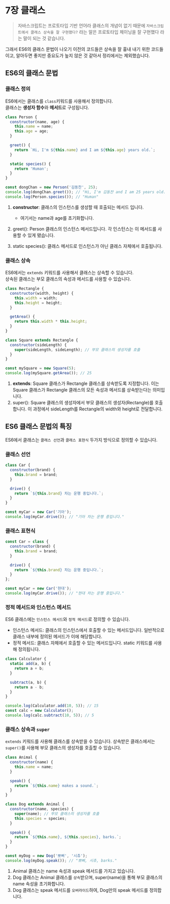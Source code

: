 # 7장 클래스

> 자바스크립트는 프로토타입 기반 언어라 클래스의 개념이 없기 때문에 `자바스크립트에서 클래스 상속을 잘 구현했다?` 라는 말은 프로토타입 체이닝을 잘 구현했다 라는 말이 되는 것 같습니다. <br/>

그래서 ES6의 클래스 문법이 나오기 이전의 코드들은 상속을 잘 흉내 내기 위한 코드들 이고, 알아두면 좋지만 중요도가 높지 않은 것 같아서 정리에서는 제외했습니다.

## ES6의 클래스 문법

### 클래스 정의
ES6에서는 클래스를 `class`키워드를 사용해서 정의합니다. <br/>
클래스는 **생성자 함수**와 **메서드**로 구성됩니다.

``` javascript
class Person {
  constructor(name, age) {
    this.name = name;
    this.age = age;
  }

  greet() {
    return `Hi, I'm ${this.name} and I am ${this.age} years old.`;
  }

  static species() {
    return 'Human';
  }
}

const dongChan = new Person('김동찬', 25);
console.log(dongChan.greet()); // "Hi, I'm 김동찬 and I am 25 years old."
console.log(Person.species()); // "Human"
```

1. **constructor**: 클래스의 인스턴스를 생성할 때 호출되는 메서드 입니다.
    - 여기서는 name과 age를 초기화합니다.

2. greet(): Person 클래스의 인스턴스 메서드입니다. 각 인스턴스는 이 메서드를 사용할 수 있게 됐습니다.
3. static species(): 클래스 메서드로 인스턴스가 아닌 클래스 자체에서 호출됩니다.

### 클래스 상속
ES6에서는 `extends` 키워드를 사용해서 클래스는 상속할 수 있습니다. <br/>
상속된 클래스는 부모 클래스의 속성과 메서드를 사용할 수 있습니다.

``` javascript
class Rectangle {
  constructor(width, height) {
    this.width = width;
    this.height = height;
  }

  getArea() {
    return this.width * this.height;
  }
}

class Square extends Rectangle {
  constructor(sideLength) {
    super(sideLength, sideLength); // 부모 클래스의 생성자를 호출
  }
}

const mySquare = new Square(5);
console.log(mySquare.getArea()); // 25
```
1. **extends**: Square 클래스가 Rectangle 클래스를 상속받도록 지정합니다. 이는 Square 클래스가 Rectangle 클래스의 모든 속성과 메서드를 상속받는다는 의미입니다.
2. super(): Square 클래스의 생성자에서 부모 클래스의 생성자(Rectangle)를 호출합니다. 이 과정에서 sideLength를 Rectangle의 width와 height로 전달합니다.



## ES6 클래스 문법의 특징

ES6에서 클래스는 `클래스 선언`과 `클래스 표현식` 두가지 방식으로 정의할 수 있습니다.

### 클래스 선언
``` javascript
class Car {
  constructor(brand) {
    this.brand = brand;
  }

  drive() {
    return `${this.brand} 차는 운행 중입니다.`;
  }
}

const myCar = new Car('기아');
console.log(myCar.drive()); // "기아 차는 운행 중입니다."
```

### 클래스 표현식
``` javascript
const Car = class {
  constructor(brand) {
    this.brand = brand;
  }

  drive() {
    return `${this.brand} 차는 운행 중입니다.`;
  }
};

const myCar = new Car('현대');
console.log(myCar.drive()); // "현대 차는 운행 중입니다."
```

### 정적 메서드와 인스턴스 메서드

ES6 클래스에는 `인스턴스 메서드`와 `정적 메서드`로 정의할 수 있습니다.
- 인스턴스 메서드: 클래스의 인스턴스에서 호출할 수 있는 메서드입니다. 일반적으로 클래스 내부에 정의된 메서드가 이에 해당합니다.
- 정적 메서드: 클래스 자체에서 호출할 수 있는 메서드입니다. static 키워드를 사용해 정의됩니다.

``` javascript
class Calculator {
  static add(a, b) {
    return a + b;
  }

  subtract(a, b) {
    return a - b;
  }
}

console.log(Calculator.add(10, 5)); // 15
const calc = new Calculator();
console.log(calc.subtract(10, 5)); // 5
```

### 클래스 상속과 `super`
`extends` 키워드를 사용해 클래스를 상속받을 수 있습니다. 상속받은 클래스에서는 `super()`를 사용해 부모 클래스의 생성자를 호출할 수 있습니다.

``` javascript
class Animal {
  constructor(name) {
    this.name = name;
  }

  speak() {
    return `${this.name} makes a sound.`;
  }
}

class Dog extends Animal {
  constructor(name, species) {
    super(name); // 부모 클래스의 생성자를 호출
    this.species = species;
  }

  speak() {
    return `${this.name}, ${this.species}, barks.`;
  }
}

const myDog = new Dog('뽀삐', '시츄');
console.log(myDog.speak()); // "뽀삐, 시츄, barks."
```

1. Animal 클래스는 name 속성과 speak 메서드를 가지고 있습니다.
2. Dog 클래스는 Animal 클래스를 `상속`받으며, super(name)을 통해 부모 클래스의 name 속성을 초기화합니다.
3. Dog 클래스는 speak 메서드를 `오버라이드`하여, Dog만의 speak 메서드를 정의합니다.